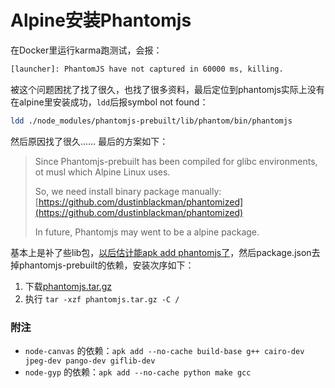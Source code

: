 # Alpine安装Phantomjs

在Docker里运行karma跑测试，会报：

```bash
[launcher]: PhantomJS have not captured in 60000 ms, killing.
```

被这个问题困扰了找了很久，也找了很多资料，最后定位到phantomjs实际上没有在alpine里安装成功，`ldd`后报symbol not found：
```bash
ldd ./node_modules/phantomjs-prebuilt/lib/phantom/bin/phantomjs
```

然后原因找了很久……
最后的方案如下：

> Since Phantomjs-prebuilt has been compiled for glibc environments, ot musl which Alpine Linux uses.
> 
> So, we need install binary package manually: [https://github.com/dustinblackman/phantomized](https://github.com/dustinblackman/phantomized)
> 
> In future, Phantomjs may went to be a alpine package.

基本上是补了些lib包，[以后估计能apk add phantomjs了](https://bugs.alpinelinux.org/issues/4664)，然后package.json去掉phantomjs-prebuilt的依赖，安装次序如下：

1. 下载[phantomjs.tar.gz](https://github.com/cutsin/Passion-of-the-Cutsin/raw/master/2017/03/24/phantomjs.tar.gz)
2. 执行 `tar -xzf phantomjs.tar.gz -C /`

### 附注

* `node-canvas` 的依赖：`apk add --no-cache build-base g++ cairo-dev jpeg-dev pango-dev giflib-dev`
* `node-gyp` 的依赖：`apk add --no-cache python make gcc`

